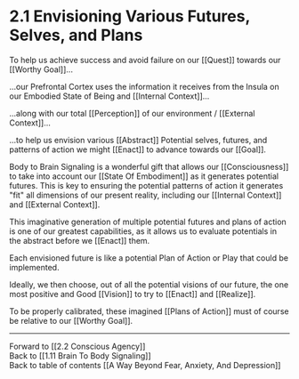 # 2.1 Envisioning Various Futures, Selves, and Plans

To help us achieve success and avoid failure on our [[Quest]] towards our [[Worthy Goal]]...

...our Prefrontal Cortex uses the information it receives from the Insula on our Embodied State of Being and [[Internal Context]]... 

...along with our total [[Perception]] of our environment / [[External Context]]...

...to help us envision various [[Abstract]] Potential selves, futures, and patterns of action we might [[Enact]] to advance towards our [[Goal]]. 

Body to Brain Signaling is a wonderful gift that allows our [[Consciousness]] to take into account our [[State Of Embodiment]] as it generates potential futures. This is key to ensuring the potential patterns of action it generates "fit" all dimensions of our present reality, including our [[Internal Context]] and [[External Context]]. 

This imaginative generation of multiple potential futures and plans of action is one of our greatest capabilities, as it allows us to evaluate potentials in the abstract before we [[Enact]] them. 

Each envisioned future is like a potential Plan of Action or Play that could be implemented. 

Ideally, we then choose, out of all the potential visions of our future, the one most positive and Good [[Vision]] to try to [[Enact]] and [[Realize]]. 

To be properly calibrated, these imagined [[Plans of Action]] must of course be relative to our [[Worthy Goal]].  

___

Forward to [[2.2 Conscious Agency]]      
Back to [[1.11 Brain To Body Signaling]]      
Back to table of contents [[A Way Beyond Fear, Anxiety, And Depression]]    
